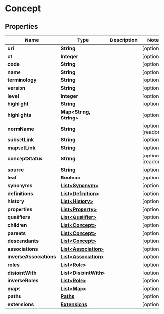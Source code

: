 

# Concept


## Properties

| Name | Type | Description | Notes |
|------------ | ------------- | ------------- | -------------|
|**uri** | **String** |  |  [optional] |
|**ct** | **Integer** |  |  [optional] |
|**code** | **String** |  |  [optional] |
|**name** | **String** |  |  [optional] |
|**terminology** | **String** |  |  [optional] |
|**version** | **String** |  |  [optional] |
|**level** | **Integer** |  |  [optional] |
|**highlight** | **String** |  |  [optional] |
|**highlights** | **Map&lt;String, String&gt;** |  |  [optional] |
|**normName** | **String** |  |  [optional] [readonly] |
|**subsetLink** | **String** |  |  [optional] |
|**mapsetLink** | **String** |  |  [optional] |
|**conceptStatus** | **String** |  |  [optional] [readonly] |
|**source** | **String** |  |  [optional] |
|**leaf** | **Boolean** |  |  [optional] |
|**synonyms** | [**List&lt;Synonym&gt;**](Synonym.md) |  |  [optional] |
|**definitions** | [**List&lt;Definition&gt;**](Definition.md) |  |  [optional] |
|**history** | [**List&lt;History&gt;**](History.md) |  |  [optional] |
|**properties** | [**List&lt;Property&gt;**](Property.md) |  |  [optional] |
|**qualifiers** | [**List&lt;Qualifier&gt;**](Qualifier.md) |  |  [optional] |
|**children** | [**List&lt;Concept&gt;**](Concept.md) |  |  [optional] |
|**parents** | [**List&lt;Concept&gt;**](Concept.md) |  |  [optional] |
|**descendants** | [**List&lt;Concept&gt;**](Concept.md) |  |  [optional] |
|**associations** | [**List&lt;Association&gt;**](Association.md) |  |  [optional] |
|**inverseAssociations** | [**List&lt;Association&gt;**](Association.md) |  |  [optional] |
|**roles** | [**List&lt;Role&gt;**](Role.md) |  |  [optional] |
|**disjointWith** | [**List&lt;DisjointWith&gt;**](DisjointWith.md) |  |  [optional] |
|**inverseRoles** | [**List&lt;Role&gt;**](Role.md) |  |  [optional] |
|**maps** | [**List&lt;Map&gt;**](Map.md) |  |  [optional] |
|**paths** | [**Paths**](Paths.md) |  |  [optional] |
|**extensions** | [**Extensions**](Extensions.md) |  |  [optional] |



